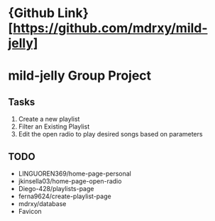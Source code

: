 # {Github Link} [https://github.com/mdrxy/mild-jelly]
# mild-jelly Group Project

## Tasks

1. Create a new playlist
2. Filter an Existing Playlist
3. Edit the open radio to play desired songs based on parameters

## TODO

* LINGUOREN369/home-page-personal
* jkinsella03/home-page-open-radio
* Diego-428/playlists-page
* ferna9624/create-playlist-page
* mdrxy/database
* Favicon
